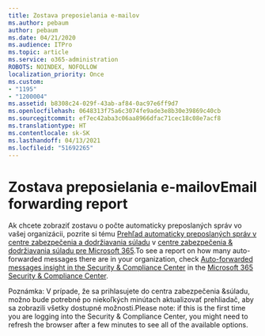```yaml
---
title: Zostava preposielania e-mailov
ms.author: pebaum
author: pebaum
ms.date: 04/21/2020
ms.audience: ITPro
ms.topic: article
ms.service: o365-administration
ROBOTS: NOINDEX, NOFOLLOW
localization_priority: Once
ms.custom:
- "1195"
- "1200004"
ms.assetid: b8308c24-029f-43ab-af84-0ac97e6ff9d7
ms.openlocfilehash: 0648313f75a6c3074fe9ade3e8b30e39869c40cb
ms.sourcegitcommit: ef7ec42aba3c06aa8966dfac71cec18c08e7acf8
ms.translationtype: HT
ms.contentlocale: sk-SK
ms.lasthandoff: 04/13/2021
ms.locfileid: "51692265"
---
```

# <a name="email-forwarding-report"></a><span data-ttu-id="b73e0-102">Zostava preposielania e-mailov</span><span class="sxs-lookup"><span data-stu-id="b73e0-102">Email forwarding report</span></span>

<span data-ttu-id="b73e0-103">Ak chcete zobraziť zostavu o počte automaticky preposlaných správ vo vašej organizácii, pozrite si tému [Prehľad automaticky preposlaných správ v centre zabezpečenia a dodržiavania súladu](https://docs.microsoft.com/microsoft-365/security/office-365-security/mfi-auto-forwarded-messages-report) v [centre zabezpečenia &amp; dodržiavania súladu pre Microsoft 365](https://protection.office.com/#/homepage).</span><span class="sxs-lookup"><span data-stu-id="b73e0-103">To see a report on how many auto-forwarded messages there are in your organization, check [Auto-forwarded messages insight in the Security & Compliance Center](https://docs.microsoft.com/microsoft-365/security/office-365-security/mfi-auto-forwarded-messages-report) in the [Microsoft 365 Security &amp; Compliance Center](https://protection.office.com/#/homepage).</span></span>
  
<span data-ttu-id="b73e0-104">Poznámka: V prípade, že sa prihlasujete do centra zabezpečenia &amp;súladu, možno bude potrebné po niekoľkých minútach aktualizovať prehliadač, aby sa zobrazili všetky dostupné možnosti.</span><span class="sxs-lookup"><span data-stu-id="b73e0-104">Please note: if this is the first time you are logging into the Security &amp; Compliance Center, you might need to refresh the browser after a few minutes to see all of the available options.</span></span>
  